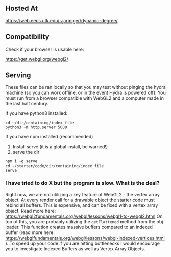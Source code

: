 ## Hosted At
https://web.eecs.utk.edu/~jarmiger/dynamic-degree/

## Compatibility

Check if your browser is usable here:

https://get.webgl.org/webgl2/

## Serving

These files can be ran locally so that you may test without pinging the hydra machine (so you can work offline, or in the event Hydra is powered off). You must run from a browser compatible with WebGL2 and a computer made in the last half century.

If you have python3 installed:

```
cd ~/dir/containing/index_file
python3 -m http.server 5000
```

If you have npm installed (recommended)

1) Install serve (it is a global install, be warned!)
2) serve the dir

```
npm i -g serve
cd ~/starter/code/dir/containing/index_file
serve
```

### I have tried to do X but the program is slow. What is the deal?

Right now, we are not utilizing a key feature of WebGL2 - the vertex array object.
At every render call for a drawable object the starter code must rebind all buffers.
This is expensive, and can be fixed with a vertex array object.
Read more here: https://webgl2fundamentals.org/webgl/lessons/webgl1-to-webgl2.html
On top of this, you are probably utilizing the `getFlattened` method from the obj loader.
This function creates massive buffers compared to an indexed buffer (read more here: https://webglfundamentals.org/webgl/lessons/webgl-indexed-vertices.html ).
To speed up your code if you are hitting bottlenecks I would encourage you to investigate Indexed Buffers as well as Vertex Array Objects.
